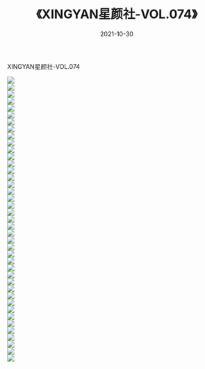 ﻿---
layout: post
title:  《XINGYAN星颜社-VOL.074》
date:   2021-10-30
img: http://img.660000.xyz/Sharelink/网络美图/2021/XINGYAN星颜社-VOL.074/000.jpg
categories: [美女, 清纯, 唯美]
---

XINGYAN星颜社-VOL.074

  ![](http://img.660000.xyz/Sharelink/网络美图/2021/XINGYAN星颜社-VOL.074/001.jpg) <br> ![](http://img.660000.xyz/Sharelink/网络美图/2021/XINGYAN星颜社-VOL.074/002.jpg) <br> ![](http://img.660000.xyz/Sharelink/网络美图/2021/XINGYAN星颜社-VOL.074/003.jpg) <br> ![](http://img.660000.xyz/Sharelink/网络美图/2021/XINGYAN星颜社-VOL.074/004.jpg) <br> ![](http://img.660000.xyz/Sharelink/网络美图/2021/XINGYAN星颜社-VOL.074/005.jpg) <br> ![](http://img.660000.xyz/Sharelink/网络美图/2021/XINGYAN星颜社-VOL.074/006.jpg) <br> ![](http://img.660000.xyz/Sharelink/网络美图/2021/XINGYAN星颜社-VOL.074/007.jpg) <br> ![](http://img.660000.xyz/Sharelink/网络美图/2021/XINGYAN星颜社-VOL.074/008.jpg) <br> ![](http://img.660000.xyz/Sharelink/网络美图/2021/XINGYAN星颜社-VOL.074/009.jpg) <br> ![](http://img.660000.xyz/Sharelink/网络美图/2021/XINGYAN星颜社-VOL.074/010.jpg) <br> ![](http://img.660000.xyz/Sharelink/网络美图/2021/XINGYAN星颜社-VOL.074/011.jpg) <br> ![](http://img.660000.xyz/Sharelink/网络美图/2021/XINGYAN星颜社-VOL.074/012.jpg) <br> ![](http://img.660000.xyz/Sharelink/网络美图/2021/XINGYAN星颜社-VOL.074/013.jpg) <br> ![](http://img.660000.xyz/Sharelink/网络美图/2021/XINGYAN星颜社-VOL.074/014.jpg) <br> ![](http://img.660000.xyz/Sharelink/网络美图/2021/XINGYAN星颜社-VOL.074/015.jpg) <br> ![](http://img.660000.xyz/Sharelink/网络美图/2021/XINGYAN星颜社-VOL.074/016.jpg) <br> ![](http://img.660000.xyz/Sharelink/网络美图/2021/XINGYAN星颜社-VOL.074/017.jpg) <br> ![](http://img.660000.xyz/Sharelink/网络美图/2021/XINGYAN星颜社-VOL.074/018.jpg) <br> ![](http://img.660000.xyz/Sharelink/网络美图/2021/XINGYAN星颜社-VOL.074/019.jpg) <br> ![](http://img.660000.xyz/Sharelink/网络美图/2021/XINGYAN星颜社-VOL.074/020.jpg) <br> ![](http://img.660000.xyz/Sharelink/网络美图/2021/XINGYAN星颜社-VOL.074/021.jpg) <br> ![](http://img.660000.xyz/Sharelink/网络美图/2021/XINGYAN星颜社-VOL.074/022.jpg) <br> ![](http://img.660000.xyz/Sharelink/网络美图/2021/XINGYAN星颜社-VOL.074/023.jpg) <br> ![](http://img.660000.xyz/Sharelink/网络美图/2021/XINGYAN星颜社-VOL.074/024.jpg) <br> ![](http://img.660000.xyz/Sharelink/网络美图/2021/XINGYAN星颜社-VOL.074/025.jpg) <br> ![](http://img.660000.xyz/Sharelink/网络美图/2021/XINGYAN星颜社-VOL.074/026.jpg) <br> ![](http://img.660000.xyz/Sharelink/网络美图/2021/XINGYAN星颜社-VOL.074/027.jpg) <br> ![](http://img.660000.xyz/Sharelink/网络美图/2021/XINGYAN星颜社-VOL.074/028.jpg) <br> ![](http://img.660000.xyz/Sharelink/网络美图/2021/XINGYAN星颜社-VOL.074/029.jpg) <br> ![](http://img.660000.xyz/Sharelink/网络美图/2021/XINGYAN星颜社-VOL.074/030.jpg) <br> ![](http://img.660000.xyz/Sharelink/网络美图/2021/XINGYAN星颜社-VOL.074/031.jpg) <br> ![](http://img.660000.xyz/Sharelink/网络美图/2021/XINGYAN星颜社-VOL.074/032.jpg) <br> ![](http://img.660000.xyz/Sharelink/网络美图/2021/XINGYAN星颜社-VOL.074/033.jpg) <br> ![](http://img.660000.xyz/Sharelink/网络美图/2021/XINGYAN星颜社-VOL.074/034.jpg) <br> ![](http://img.660000.xyz/Sharelink/网络美图/2021/XINGYAN星颜社-VOL.074/035.jpg) <br> ![](http://img.660000.xyz/Sharelink/网络美图/2021/XINGYAN星颜社-VOL.074/036.jpg) <br> ![](http://img.660000.xyz/Sharelink/网络美图/2021/XINGYAN星颜社-VOL.074/037.jpg) <br> ![](http://img.660000.xyz/Sharelink/网络美图/2021/XINGYAN星颜社-VOL.074/038.jpg) <br> ![](http://img.660000.xyz/Sharelink/网络美图/2021/XINGYAN星颜社-VOL.074/039.jpg) <br> ![](http://img.660000.xyz/Sharelink/网络美图/2021/XINGYAN星颜社-VOL.074/040.jpg) <br> ![](http://img.660000.xyz/Sharelink/网络美图/2021/XINGYAN星颜社-VOL.074/041.jpg) <br>